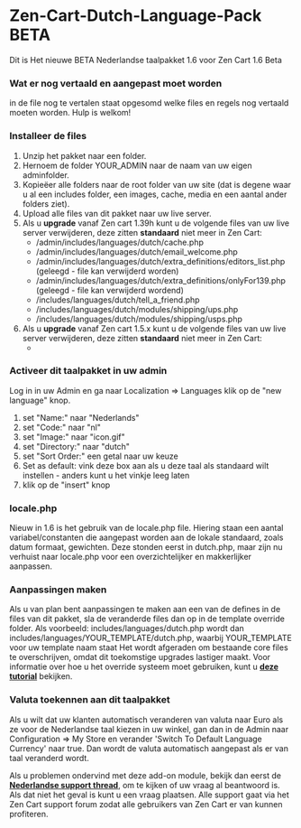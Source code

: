 Zen-Cart-Dutch-Language-Pack BETA
============================

Dit is Het nieuwe BETA Nederlandse taalpakket 1.6 voor Zen Cart 1.6 Beta
<h3>Wat er nog vertaald en aangepast moet worden</h3>
<p>in de file nog te vertalen staat opgesomd welke files en regels nog vertaald moeten worden. Hulp is welkom!</p>
<h3>Installeer de files</h3>
<ol>
<li>Unzip het pakket naar een folder.</li>
<li>Hernoem de folder YOUR_ADMIN naar de naam van uw eigen adminfolder.</li>
<li>Kopie&euml;er alle folders naar de root folder van uw site (dat is degene waar u al een includes folder, een images, cache, media en een aantal ander folders ziet).</li>
<li>Upload alle files van dit pakket naar uw live server.</li>
<li>Als u <b>upgrade</b> vanaf Zen cart 1.39h kunt u de volgende files van uw live server verwijderen, deze zitten <strong>standaard</strong> niet meer in Zen Cart:
<ul>
<li>/admin/includes/languages/dutch/cache.php</li>
<li>/admin/includes/languages/dutch/email_welcome.php</li>
<li>/admin/includes/languages/dutch/extra_definitions/editors_list.php (geleegd - file kan verwijderd worden)</li>
<li>/admin/includes/languages/dutch/extra_definitions/onlyFor139.php (geleegd - file kan verwijderd wordend)</li>
<li>/includes/languages/dutch/tell_a_friend.php</li>
<li>/includes/languages/dutch/modules/shipping/ups.php</li>
<li>/includes/languages/dutch/modules/shipping/usps.php</li>
</ul>
</li>
<li>Als u <b>upgrade</b> vanaf Zen cart 1.5.x kunt u de volgende files van uw live server verwijderen, deze zitten <strong>standaard</strong> niet meer in Zen Cart:
<ul>
<li></li>
</ul>
</li>
</ol>
<h3>Activeer dit taalpakket in uw admin</h3>
<p>Log in in uw Admin en ga naar  Localization => Languages klik op de "new language" knop.</p>
<ol>
<li>set "Name:" naar "Nederlands"</li>
<li>set "Code:" naar "nl"</li>
<li>set "Image:" naar "icon.gif"</li>
<li>set "Directory:" naar "dutch"</li>
<li>set "Sort Order:" een getal naar uw keuze</li>
<li>Set as default: vink deze box aan als u deze taal als standaard wilt instellen - anders kunt u het vinkje leeg laten</li>
<li>klik op de "insert" knop</li>
</ol>
<h3>locale.php</h3>
<p>Nieuw in 1.6 is het gebruik van de locale.php file. Hiering staan een aantal variabel/constanten die aangepast worden aan de lokale standaard, zoals datum formaat, gewichten. Deze stonden eerst in dutch.php, maar zijn nu verhuist naar locale.php voor een overzichtelijker en makkerlijker aanpassen.</p>
<h3>Aanpassingen maken</h3>
<p>Als u van plan bent aanpassingen te maken aan een van de defines in de files van dit pakket, sla de veranderde files dan op in de template override folder. Als voorbeeld: includes/languages/dutch.php wordt dan includes/languages/YOUR_TEMPLATE/dutch.php, waarbij YOUR_TEMPLATE voor uw template naam staat Het wordt afgeraden om bestaande core files te overschrijven, omdat dit toekomstige upgrades lastiger maakt. Voor informatie over hoe u het override systeem moet gebruiken, kunt u <a href="http://www.zen-cart.com/wiki/index.php/The_override_system_simplified" target="_blank"><b>deze tutorial</b></a> bekijken.</p>
<h3>Valuta toekennen aan dit taalpakket</h3>
<p>Als u wilt dat uw klanten automatisch veranderen van valuta naar Euro als ze voor de Nederlandse taal kiezen in uw winkel, gan dan in de Admin naar Configuration => My Store en verander 'Switch To Default Language Currency' naar true. Dan wordt de valuta automatisch aangepast als er van taal veranderd wordt.</p>
<p>Als u problemen ondervind met deze add-on module, bekijk dan eerst de <a href="http://www.zen-cart.nl/forums/index.php/topic,5796.0.html" target="_blank"><b>Nederlandse support thread</b></a>, om te kijken of uw vraag al beantwoord is. Als dat niet het geval is kunt u een vraag plaatsen. Alle support gaat via het Zen Cart support forum zodat alle gebruikers van Zen Cart er van kunnen profiteren.</p>